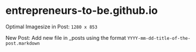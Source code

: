 # entrepreneurs-to-be.github.io

Optimal Imagesize in Post: `1280 x 853`

New Post: Add new file in _posts using the format `YYYY-mm-dd-title-of-the-post.markdown`
